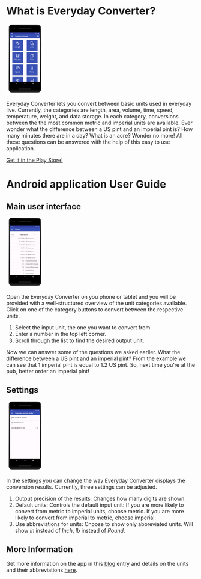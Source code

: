 # What is Everyday Converter?
<img src="phone_main_port_framed.png" width="100">

Everyday Converter lets you convert between basic units used in everyday live. Currently, the categories are length, area, volume, time, speed, temperature, weight, and data storage. In each category, conversions between the the most common metric and imperial units are available. Ever wonder what the difference between a US pint and an imperial pint is? How many minutes there are in a day? What is an acre? Wonder no more! All these questions can be answered with the help of this easy to use application.

[Get it in the Play Store!](https://play.google.com/store/apps/details?id=io.github.sebmerkt.everydayconverter)


# Android application User Guide
## Main user interface
<img src="everyday_conv_screenshot2_framed.png" width="100">

Open the Everyday Converter on you phone or tablet and you will be provided with a well-structured overview of the unit categories available. Click on one of the category buttons to convert between the respective units.

1. Select the input unit, the one you want to convert from.
2. Enter a number in the top left corner.
3. Scroll through the list to find the desired output unit.

Now we can answer some of the questions we asked earlier. What the difference between a US pint and an imperial pint? From the example we can see that 1 imperial pint is equal to 1.2 US pint. So, next time you're at the pub, better order an imperial pint!

## Settings
<img src="everyday_conv_screenshot3_framed.png" width="100">

In the settings you can change the way Everyday Converter displays the conversion results. Currently, three settings can be adjusted.

1. Output precision of the results: Changes how many digits are shown.
2. Default units: Controls the default input unit: If you are more likely to convert from metric to imperial units, choose metric. If you are more likely to convert from imperial to metric, choose imperial.
3. Use abbreviations for units: Choose to show only abbreviated units. Will show *in* instead of *Inch*, *lb* instead of *Pound*.

## More Information
Get more information on the app in this [blog](https://sebmerkt.github.io/2018/10/09/Android.html) entry and details on the units and their abbreviations [here](https://sebmerkt.github.io/everyday_converter.html).
